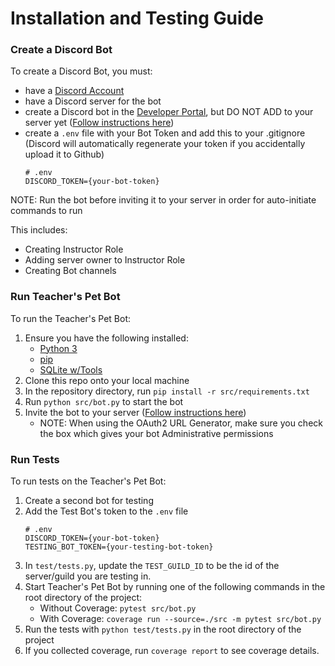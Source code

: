 # Installation and Testing Guide 
### Create a Discord Bot
To create a Discord Bot, you must:
* have a [Discord Account](https://discord.com/login)
* have a Discord server for the bot
* create a Discord bot in the [Developer Portal](https://discord.com/developers/applications), but DO NOT ADD to your server yet ([Follow instructions here](https://realpython.com/how-to-make-a-discord-bot-python/))
* create a `.env` file with your Bot Token and add this to your .gitignore (Discord will automatically regenerate your token if you accidentally upload it to Github)
    ```
    # .env
    DISCORD_TOKEN={your-bot-token}
    ```

NOTE: Run the bot before inviting it to your server in order for auto-initiate commands to run

This includes:
* Creating Instructor Role
* Adding server owner to Instructor Role
* Creating Bot channels

### Run Teacher's Pet Bot
To run the Teacher's Pet Bot:
1. Ensure you have the following installed:
    * [Python 3](https://www.python.org/downloads/) 
    * [pip](https://pip.pypa.io/en/stable/installation/)
    * [SQLite w/Tools](https://www.sqlite.org/download.html)
2. Clone this repo onto your local machine
3. In the repository directory, run `pip install -r src/requirements.txt`
4. Run `python src/bot.py` to start the bot
5. Invite the bot to your server ([Follow instructions here](https://realpython.com/how-to-make-a-discord-bot-python/))
    * NOTE:  When using the OAuth2 URL Generator, make sure you check the box which gives your bot Administrative permissions

### Run Tests
To run tests on the Teacher's Pet Bot:
1. Create a second bot for testing
2. Add the Test Bot's token to the `.env` file
    ```
    # .env
    DISCORD_TOKEN={your-bot-token}
    TESTING_BOT_TOKEN={your-testing-bot-token}
    ```
 3. In `test/tests.py`, update the `TEST_GUILD_ID` to be the id of the server/guild you are testing in.
 4. Start Teacher's Pet Bot by running one of the following commands in the root directory of the project:
    * Without Coverage: `pytest src/bot.py`
    * With Coverage: `coverage run --source=./src -m pytest src/bot.py`
 5. Run the tests with `python test/tests.py` in the root directory of the project
 6. If you collected coverage, run `coverage report` to see coverage details.
